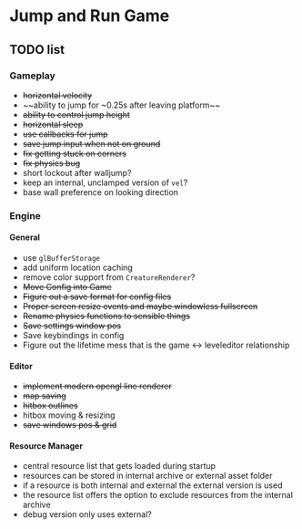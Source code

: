 # Jump and Run Game
## TODO list
### Gameplay
* ~~horizontal velocity~~
* ~~ability to jump for ~0.25s after leaving platform~~
* ~~ability to control jump height~~
* ~~horizontal sleep~~
* ~~use callbacks for jump~~
* ~~save jump input when not on ground~~
* ~~fix getting stuck on corners~~
* ~~fix physics bug~~
* short lockout after walljump?
* keep an internal, unclamped version of `vel`?
* base wall preference on looking direction

### Engine
#### General
* use `glBufferStorage`
* add uniform location caching
* remove color support from `CreatureRenderer`?
* ~~Move Config into Game~~
* ~~Figure out a save format for config files~~
* ~~Proper screen resize events and maybe windowless fullscreen~~
* ~~Rename physics functions to sensible things~~
* ~~Save settings window pos~~
* Save keybindings in config
* Figure out the lifetime mess that is the game <-> leveleditor relationship

#### Editor
* ~~implement modern opengl line renderer~~
* ~~map saving~~
* ~~hitbox outlines~~
* hitbox moving & resizing
* ~~save windows pos & grid~~

#### Resource Manager
* central resource list that gets loaded during startup
* resources can be stored in internal archive or external asset folder
* if a resource is both internal and external the external version is used
* the resource list offers the option to exclude resources from the internal archive
* debug version only uses external?